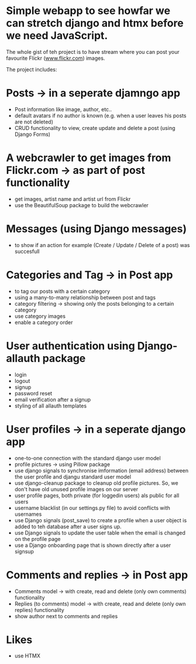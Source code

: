 # Simple webapp to see howfar we can stretch django and htmx before we need JavaScript.

The whole gist of teh project is to have stream where you can post your favourite Flickr (www.flickr.com) images.

The project includes:

# Posts -> in a seperate djamngo app
* Post information like image, author, etc..
* default avatars if no author is known (e.g. when a user leaves his posts are not deleted)
* CRUD functionality to view, create update and delete a post (using Django Forms) 

# A webcrawler to get images from Flickr.com -> as part of post functionality
* get images, artist name and artist url from Flickr
* use the BeautifulSoup package to build the webcrawler

# Messages (using Django messages) 
* to show if an action for example (Create / Update / Delete of a post) was succesfull

# Categories and Tag -> in Post app
* to tag our posts with a certain category 
* using a many-to-many relationship between post and tags
* category filtering -> showing only the posts belonging to a certain category
* use category images
* enable a category order

# User authentication using Django-allauth package
* login
* logout
* signup
* password reset
* email verification after a signup
* styling of all allauth templates

# User profiles -> in a seperate django app
* one-to-one connection with the standard django user model
* profile pictures -> using Pillow package
* use django signals to synchronise imformation (email address) between the user profile and djangu standard user model
* use django-cleanup package to cleanup old profile pictures. So, we don't have old unused profile images on our server
* user profile pages, both private (for loggedin users) als public for all users
* username blacklist (in our settings.py file) to avoid conflicts with usernames
* use Django signals (post_save) to create a profile when a user object is added to teh database after a user signs up.
* use Django signals to update the user table when the email is changed on the profile page
* use a Django onboarding page that is shown directly after a user signsup

# Comments and replies -> in Post app
* Comments model -> with create, read and delete (only own comments) functionality
* Replies (to comments) model -> with create, read and delete (only own replies) functionality
* show author next to comments and replies

# Likes
* use HTMX



